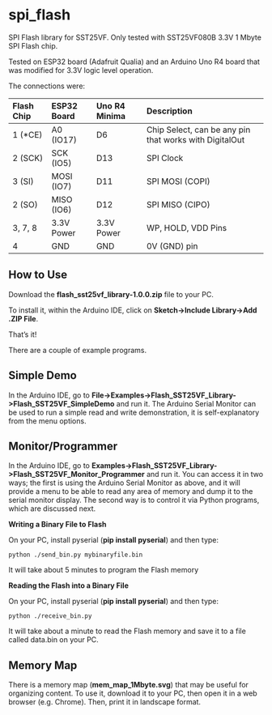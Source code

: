 spi_flash
=========
SPI Flash library for SST25VF. Only tested with SST25VF080B 3.3V 1 Mbyte SPI Flash chip.

Tested on ESP32 board (Adafruit Qualia) and an Arduino Uno R4 board that was modified for 3.3V logic level operation.

The connections were:

|Flash Chip|ESP32 Board|Uno R4 Minima|Description|
|:----|:----|:----|:----|
|1 (*CE)|A0 (IO17)|D6|Chip Select, can be any pin that works with DigitalOut|
|2 (SCK)|SCK (IO5)|D13|SPI Clock|
|3 (SI)|MOSI (IO7)|D11|SPI MOSI (COPI)|
|2 (SO)|MISO (IO6)|D12|SPI MISO (CIPO)|
|3, 7, 8 |3.3V Power|3.3V Power|WP, HOLD, VDD Pins|
|4 |GND |GND | 0V (GND) pin|

How to Use
----------
Download the **flash_sst25vf_library-1.0.0.zip** file to your PC.

To install it, within the Arduino IDE, click on **Sketch->Include Library->Add .ZIP File**.

That’s it!

There are a couple of example programs.

Simple Demo
-----------
In the Arduino IDE, go to **File->Examples->Flash_SST25VF_Library->Flash_SST25VF_SimpleDemo** and run it. The Arduino Serial Monitor can be used to run a simple read and write demonstration, it is self-explanatory from the menu options.

Monitor/Programmer
------------------
In the Arduino IDE, go to **Examples->Flash_SST25VF_Library->Flash_SST25VF_Monitor_Programmer** and run it. You can access it in two ways; the first is using the Arduino Serial Monitor as above, and it will provide a menu to be able to read any area of memory and dump it to the serial monitor display. The second way is to control it via Python programs, which are discussed next.

**Writing a Binary File to Flash**

On your PC, install pyserial (**pip install pyserial**) and then type:
```
python ./send_bin.py mybinaryfile.bin
```
It will take about 5 minutes to program the Flash memory

**Reading the Flash into a Binary File**

On your PC, install pyserial (**pip install pyserial**) and then type:
```
python ./receive_bin.py
```
It will take about a minute to read the Flash memory and save it to a file called data.bin on your PC.

Memory Map
----------
There is a memory map (**mem_map_1Mbyte.svg**) that may be useful for organizing content. To use it, download it to your PC, then open it in a web browser (e.g. Chrome). Then, print it in landscape format.


